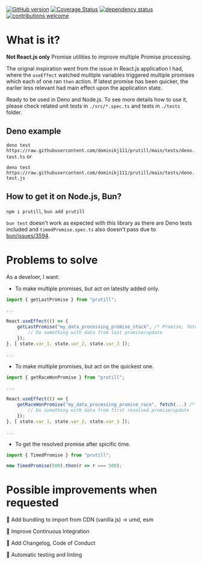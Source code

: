 <!-- markdownlint-disable MD041 -->

[![GitHub version](https://d25lcipzij17d.cloudfront.net/badge.svg?id=gh&type=6&v=1.0.1&x2=0)](https://d25lcipzij17d.cloudfront.net/badge.svg?id=gh&type=6&v=1.0.1&x2=0)
[![Coverage Status](https://coveralls.io/repos/boennemann/badges/badge.svg)](https://coveralls.io/r/boennemann/badges)
[![dependency status](https://deps.rs/crate/autocfg/1.1.0/status.svg)](https://deps.rs/crate/autocfg/1.1.0)
[![contributions welcome](https://img.shields.io/badge/contributions-welcome-brightgreen.svg?style=flat)](https://github.com/dwyl/esta/issues)

# What is it?

**Not React.js only** Promise utilities to improve multiple Promise processing.

The orignal inspiration went from the issue in React.js application I had, where the `useEffect` watched multiple variables triggered multiple promises which each of one ran `then` action. If latest promise has been quicker, the earlier less relevant had main effect upon the application state.

Ready to be used in Deno and Node.js. To see more details how to use it, please check related unit tests in `./src/*.spec.ts` and tests in `./tests` folder.

## Deno example

`deno test https://raw.githubusercontent.com/dominikj111/prutill/main/tests/deno.test.ts` or

`deno test https://raw.githubusercontent.com/dominikj111/prutill/main/tests/deno.test.js`

## How to get it on Node.js, Bun?

`npm i prutill`, `bun add prutill`

`bun test` doesn't work as expected with this library as there are Deno tests included and `timedPromise.spec.ts` also doesn't pass due to [bun/issues/3594](https://github.com/oven-sh/bun/issues/3594).

# Problems to solve

As a develoer, I want:

- To make multiple promises, but act on latestly added only.

```ts
import { getLastPromise } from "prutill";

...

React.useEffect(() => {
    getLastPromise("my_data_processing_promise_stack", /* Promise, fetch or anything what returns promise */).then(data => {
        // Do something with data from last promise/update
    });
}, [ state.var_1, state.var_2, state.var_3 ]);

...
```

- To make multiple promises, but act on the quickest one.

```ts
import { getRaceWonPromise } from "prutill";

...

React.useEffect(() => {
    getRaceWonPromise("my_data_processing_promise_race", fetch(...) /* Promise, fetch or anything what returns promise */).then(data => {
        // Do something with data from first resolved promise/update
    });
}, [ state.var_1, state.var_2, state.var_3 ]);

...
```

- To get the resolved promise after spicific time.

```ts
import { TimedPromise } from "prutill";

new TimedPromise(500).then(r => r === 500);
```

# Possible improvements when requested

:black_square_button: Add bundling to import from CDN (vanilla js) -> umd, esm

:black_square_button: Improve Continuous Integration

:black_square_button: Add Changelog, Code of Conduct

:black_square_button: Automatic testing and linting
